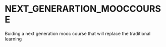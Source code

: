# NEXT_GENERARTION_MOOCCOURSE
Buiding a next generation mooc course that will replace the traditional learning
